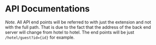 # API Documentations

*Note.* All API end points will be referred to with just the extension and not with the full path. That is due to the fact that the address of the back end server will change from hotel to hotel. The end points will be just `/hotel/guest?id={id}` for example.


